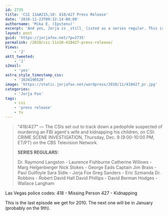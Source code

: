 ```yaml
---
id: 2735
title: 'CSI 11&#215;10: 418/427 Press Release'
date: '2010-11-23T09:32:14-08:00'
authorname: 'Mika E. (Ipstenu)'
excerpt: 'And yes, Jorja is _still_ listed as a series regular. This is the last new CSI for 2010.'
layout: post
guid: 'https://jorjafox.net/?p=2735'
permalink: /2010/csi-11x10-418427-press-release/
Views:
    - '2'
aktt_tweeted:
    - '1'
s2mail:
    - 'yes'
astra_style_timestamp_css:
    - '1634190520'
image: 'https://static.jorjafox.net/wordpress/2010/11/418427_pr.jpg'
categories:
    - 'Jorja Fox'
tags:
    - csi
    - 'press release'
    - tv
---
```


<blockquote>"418/427" — The CSIs set out to track down a pedophile suspected of murdering an FBI agent's wife and kidnapping his children, on CSI: CRIME SCENE INVESTIGATION, Thursday, Dec. 9 (9:00-10:00 PM, ET/PT) on the CBS Television Network.

**SERIES REGULARS:**

Dr. Raymond Langston - Laurence Fishburne
Catherine Willows - Marg Helgenberger
Nick Stokes - George Eads
Captain Jim Brass - Paul Guilfoyle
Sara Sidle - Jorja Fox
Greg Sanders - Eric Szmanda
Dr. Robbins - Robert David Hall
David Phillips - David Berman
Hodges - Wallace Langham
</blockquote>

Las Vegas police codes:
418 - Missing Person
427 - Kidnapping

This is the last episode we get for 2010. The next one will be in January (probably on the 9th).
